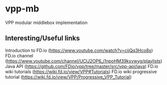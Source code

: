 # vpp-mb
VPP modular middlebox implementation

Interesting/Useful links
--
Introduction to FD.io (https://www.youtube.com/watch?v=cijQq3Hco8s)
FD.io channel (https://www.youtube.com/channel/UCIJ2OP6_i1npoHM39kxvwyg/playlists)
Java API (https://github.com/FDio/vpp/tree/master/src/vpp-api/java)
FD.io wiki tutorials (https://wiki.fd.io/view/VPP#Tutorials)
FD.io wiki progressive tutorial (https://wiki.fd.io/view/VPP/Progressive_VPP_Tutorial)
